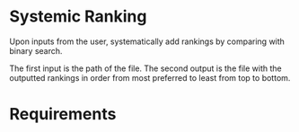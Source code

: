 # Systemic Ranking
Upon inputs from the user, systematically add rankings by comparing with binary search.

The first input is the path of the file. The second output is the file with the outputted rankings in order from most preferred to least from top to bottom.

# Requirements